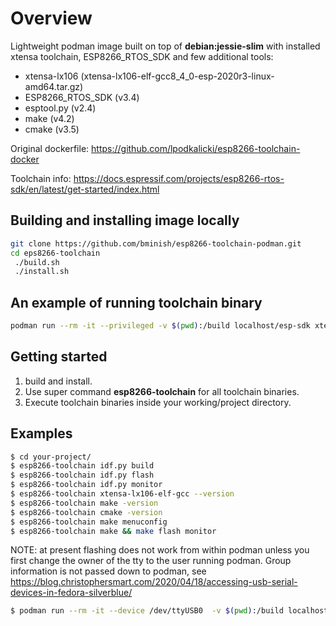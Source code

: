
# Overview

Lightweight  podman image built on top of **debian:jessie-slim** with installed xtensa toolchain, ESP8266_RTOS_SDK and few additional tools:
* xtensa-lx106 (xtensa-lx106-elf-gcc8_4_0-esp-2020r3-linux-amd64.tar.gz)
* ESP8266_RTOS_SDK (v3.4)
* esptool.py (v2.4)
* make (v4.2)
* cmake (v3.5)

Original dockerfile: https://github.com/lpodkalicki/esp8266-toolchain-docker

Toolchain info: https://docs.espressif.com/projects/esp8266-rtos-sdk/en/latest/get-started/index.html
  
## Building and installing image locally

```bash
git clone https://github.com/bminish/esp8266-toolchain-podman.git
cd eps8266-toolchain
 ./build.sh 
 ./install.sh
```

## An example of running toolchain binary

```bash
podman run --rm -it --privileged -v $(pwd):/build localhost/esp-sdk xtensa-lx106-elf-gcc --version
```

## Getting started

1. build and install.
2. Use super command **esp8266-toolchain** for all toolchain binaries. 
3. Execute toolchain binaries inside your working/project directory. 

## Examples

```bash
$ cd your-project/
$ esp8266-toolchain idf.py build
$ esp8266-toolchain idf.py flash
$ esp8266-toolchain idf.py monitor
$ esp8266-toolchain xtensa-lx106-elf-gcc --version
$ esp8266-toolchain make -version
$ esp8266-toolchain cmake -version
$ esp8266-toolchain make menuconfig
$ esp8266-toolchain make && make flash monitor
```
NOTE: at present flashing does not work from within podman unless you first change the owner of the tty to the user running podman. 
Group information is not passed down to podman, see 
https://blog.christophersmart.com/2020/04/18/accessing-usb-serial-devices-in-fedora-silverblue/

```bash
$ podman run --rm -it --device /dev/ttyUSB0  -v $(pwd):/build localhost/esp-sdk bash
```


